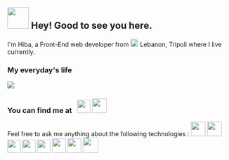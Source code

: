 

## <img src="https://i.pinimg.com/originals/d5/29/ed/d529edb7eb0e9faa294d8f621ff53918.gif" width="49"/> Hey! Good to see you here. 
I'm Hiba, a Front-End web developer from <img src="https://cdn.countryflags.com/thumbs/lebanon/flag-round-250.png" width="18" height="18"> Lebanon, Tripoli where I live currently.

### My everyday's life 
<img src="https://i.pinimg.com/originals/c5/07/5d/c5075d791fee5d4aba5c561280f0ceaa.gif">

### You can find me at &nbsp; <a href="https://www.linkedin.com/in/hiba-abdel-karim/" title="linkedin"><img src="https://cdn.iconscout.com/icon/free/png-256/linkedin-42-151143.png" width="30" height="30"></a> <a href="https://codepen.io/harkibit" title="codepen"><img src="https://cdn0.iconfinder.com/data/icons/social-media-2091/100/social-32-512.png" width="33" height="33"></a>

Feel free to ask me anything about the following technologies : 
<img src="https://icons-for-free.com/iconfiles/png/512/design+development+facebook+framework+mobile+react+icon-1320165723839064798.png" width="33" height="33"> <img src="https://www.clipartmax.com/png/middle/470-4707396_javascript-icon-html-css-js-icons.png" width="33" height="33"> <img src="https://www.kindpng.com/picc/m/464-4640184_css3-png-download-css-icon-transparent-png.png" width="30" height="30"> <img src="https://images.vexels.com/media/users/3/166383/isolated/preview/6024bc5746d7436c727825dc4fc23c22-html-programming-language-icon-by-vexels.png" width="30" height="30">  <img src="https://cdn3.iconfinder.com/data/icons/logos-and-brands-adobe/512/288_Sass-512.png" width="30" height="30">  <img src="https://icon2.cleanpng.com/20180519/wtx/kisspng-bootstrap-css3-node-js-logo-5b0055742a2564.1650126415267485321726.jpg" width="31" height="33"> <img src="https://material-ui.com/static/logo.png" width="31" height="33"> <img src="https://encrypted-tbn0.gstatic.com/images?q=tbn:ANd9GcSlUb7JYcNA1PiWy6wzN-X9mJcEEXL2B29tWrrXd7Mv9WMMbj7MLDPWgitsQS3rE_VF6nc&usqp=CAU" width="35" height="35">
